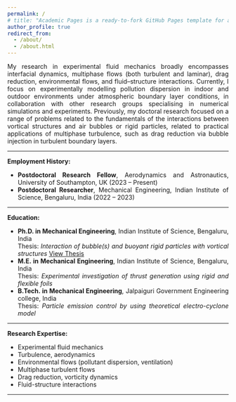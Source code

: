 ```yaml
---
permalink: /
# title: "Academic Pages is a ready-to-fork GitHub Pages template for academic personal websites"
author_profile: true
redirect_from: 
  - /about/
  - /about.html
--- 
```


 
<div style="text-align: justify;">
<p>
My research in experimental fluid mechanics broadly encompasses interfacial dynamics, multiphase flows (both turbulent and laminar), drag reduction, environmental flows, and fluid–structure interactions. Currently, I focus on experimentally modelling pollution dispersion in indoor and outdoor environments under atmospheric boundary layer conditions, in collaboration with other research groups specialising in numerical simulations and experiments. Previously, my doctoral research focused on a range of problems related to the fundamentals of the interactions between vortical structures and air bubbles or rigid particles, related to practical applications of multiphase turbulence, such as drag reduction via bubble injection in turbulent boundary layers. 
<p>

<hr>

<p><strong>Employment History:</strong></p>
<ul>
  <li><strong>Postdoctoral Research Fellow</strong>, Aerodynamics and Astronautics, University of Southampton, UK (2023 – Present)</li>
  <li><strong>Postdoctoral Researcher</strong>, Mechanical Engineering, Indian Institute of Science, Bengaluru, India (2022 – 2023)</li>
</ul>

<hr>

<p><strong>Education:</strong></p>
<ul>
  <li><strong>Ph.D. in Mechanical Engineering</strong>, Indian Institute of Science, Bengaluru, India
    <br>Thesis: <em>Interaction of bubble(s) and buoyant rigid particles with vortical structures</em>  
    <a href="https://etd.iisc.ac.in/handle/2005/6016">View Thesis</a>
  </li>
  <li><strong>M.E. in Mechanical Engineering</strong>, Indian Institute of Science, Bengaluru, India  
    <br>Thesis: <em>Experimental investigation of thrust generation using rigid and flexible foils</em>
  </li>
  <li><strong>B.Tech. in Mechanical Engineering</strong>, Jalpaiguri Government Engineering college, India 
    <br>Thesis: <em>Particle emission control by using theoretical electro-cyclone model</em>
  </li>
</ul>

<hr>

<p><strong>Research Expertise:</strong></p>
<ul>
  <li>Experimental fluid mechanics</li>
  <li>Turbulence, aerodynamics</li>
  <li>Environmental flows (pollutant dispersion, ventilation)</li>
  <li>Multiphase turbulent flows</li>
  <li>Drag reduction, vorticity dynamics</li>
  <li>Fluid-structure interactions</li>
</ul>

<hr>



